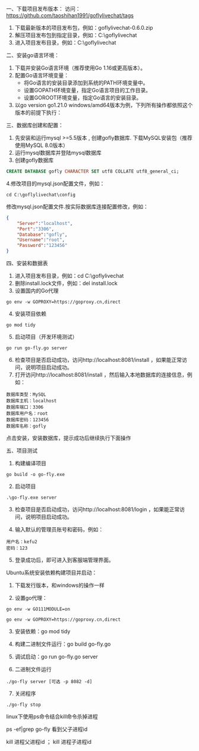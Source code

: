 一、下载项目发布版本：
访问：https://github.com/taoshihan1991/goflylivechat/tags

1.  下载最新版本的项目发布包，例如：goflylivechat-0.6.0.zip
2.  解压项目发布包到指定目录，例如：C:\goflylivechat
3.  进入项目发布目录，例如：C:\goflylivechat

二、安装go语言环境：
1. 下载并安装Go语言环境（推荐使用Go 1.16或更高版本）。
2. 配置Go语言环境变量：
   - 将Go语言的安装目录添加到系统的PATH环境变量中。
   - 设置GOPATH环境变量，指定Go语言项目的工作目录。
   - 设置GOROOT环境变量，指定Go语言的安装目录。
3. 以go version go1.21.0 windows/amd64版本为例，下列所有操作都依照这个版本的前提下执行：


三、数据库创建和配置：
1. 先安装和运行mysql >=5.5版本 , 创建gofly数据库.  下载MySQL安装包（推荐使用MySQL 8.0版本）
2. 运行mysql数据库并登陆mysql数据库
3. 创建gofly数据库
```sql
CREATE DATABASE gofly CHARACTER SET utf8 COLLATE utf8_general_ci;
```
4.修改项目的mysql.json配置文件，例如：
```shell
cd C:\goflylivechat\config
```
修改mysql.json配置文件.按实际数据库连接配置修改，例如：
```json
{
	"Server":"localhost",
	"Port":"3306",
	"Database":"gofly",
	"Username":"root",
	"Password":"123456"
}

```


四、安装和数据表
1. 进入项目发布目录，例如：cd C:\goflylivechat
2. 删除install.lock文件，例如：del install.lock
3. 设置国内的Go代理
```shell
go env -w GOPROXY=https://goproxy.cn,direct
```
4. 安装项目依赖
```shell
go mod tidy
```
5. 启动项目（开发环境测试）
```shell
go run go-fly.go server
```
6. 检查项目是否启动成功，访问http://localhost:8081/install ，如果能正常访问，说明项目启动成功。
7. 打开访问http://localhost:8081/install ，然后输入本地数据库的连接信息，例如：
```
数据库类型：MySQL
数据库主机：localhost
数据库端口：3306
数据库用户名：root
数据库密码：123456
数据库名称：gofly
```
点击安装，安装数据库，提示成功后继续执行下面操作


五、项目测试
1. 构建编译项目
```shell
go build -o go-fly.exe
```
2. 启动项目
```shell
.\go-fly.exe server
```
3. 检查项目是否启动成功，访问http://localhost:8081/login ，如果能正常访问，说明项目启动成功。

4. 输入默认的管理员账号和密码，例如：
```
用户名：kefu2
密码：123
```
5. 登录成功后，即可进入到客服端管理界面。


Ubuntu系统安装依赖构建项目并启动：

1. 下载发行版本，和windows的操作一样

2. 设置go代理：
```shell
go env -w GO111MODULE=on
   
go env -w GOPROXY=https://goproxy.cn,direct
```

3. 安装依赖：go mod tidy

4. 构建二进制文件运行：go build go-fly.go

5. 调试启动：go run go-fly.go server

6. 二进制文件运行
```shell
./go-fly server [可选 -p 8082 -d]
```
7. 关闭程序
```shell
./go-fly stop  
```
   linux下使用ps命令结合kill命令杀掉进程
   
   ps -ef|grep go-fly 看到父子进程id
   
   kill 进程父进程id ； kill 进程子进程id